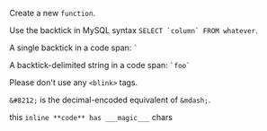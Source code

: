 
Create a new `function`.

Use the backtick in MySQL syntax ``SELECT `column` FROM whatever``.

A single backtick in a code span: `` ` ``

A backtick-delimited string in a code span: `` `foo` ``

Please don't use any `<blink>` tags.

`&#8212;` is the decimal-encoded equivalent of `&mdash;`.

this `inline **code** has ___magic___` chars
